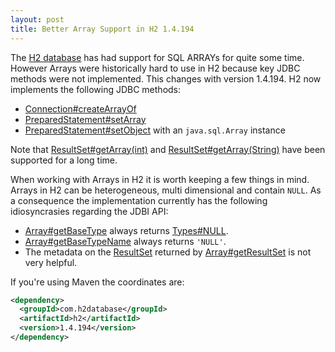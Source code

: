 ```yaml
---
layout: post
title: Better Array Support in H2 1.4.194
---
```


The [H2 database](https://www.h2database.com/html/changelog.html) has had support for SQL ARRAYs for quite some time. However Arrays were historically hard to use in H2 because key JDBC methods were not implemented. This changes with version 1.4.194. H2 now implements the following JDBC methods:

 * [Connection#createArrayOf](https://docs.oracle.com/javase/8/docs/api/java/sql/Connection.html#createArrayOf-java.lang.String-java.lang.Object:A-)
 * [PreparedStatement#setArray](https://docs.oracle.com/javase/8/docs/api/java/sql/PreparedStatement.html#setArray-int-java.sql.Array-)
 * [PreparedStatement#setObject](https://docs.oracle.com/javase/8/docs/api/java/sql/PreparedStatement.html#setObject-int-java.lang.Object-) with an `java.sql.Array` instance

Note that<D-d> [ResultSet#getArray(int)](https://docs.oracle.com/javase/8/docs/api/java/sql/ResultSet.html#getArray-int-) and [ResultSet#getArray(String)](https://docs.oracle.com/javase/8/docs/api/java/sql/ResultSet.html#getArray-java.lang.String-) have been supported for a long time.

When working with Arrays in H2 it is worth keeping a few things in mind. Arrays in H2 can be heterogeneous, multi dimensional and contain `NULL`. As a consequence the implementation currently has the following idiosyncrasies regarding the JDBI API:

 * [Array#getBaseType](https://docs.oracle.com/javase/8/docs/api/java/sql/Array.html#getBaseType--) always returns [Types#NULL](https://docs.oracle.com/javase/8/docs/api/java/sql/Types.html#NULL).
 * [Array#getBaseTypeName](https://docs.oracle.com/javase/8/docs/api/java/sql/Array.html#getBaseTypeName--) always returns `'NULL'`.
 * The metadata on the [ResultSet](https://docs.oracle.com/javase/8/docs/api/java/sql/ResultSet.html) returned by [Array#getResultSet](https://docs.oracle.com/javase/8/docs/api/java/sql/Array.html#getResultSet--) is not very helpful.


If you're using Maven the coordinates are:

```xml
<dependency>
  <groupId>com.h2database</groupId>
  <artifactId>h2</artifactId>
  <version>1.4.194</version>
</dependency>
```

